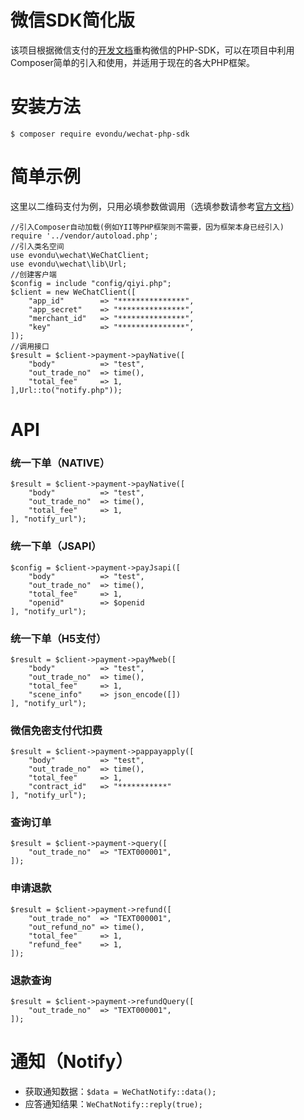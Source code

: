 # 微信SDK简化版
该项目根据微信支付的[开发文档](https://pay.weixin.qq.com/wiki/doc/api/index.html)重构微信的PHP-SDK，可以在项目中利用Composer简单的引入和使用，并适用于现在的各大PHP框架。

# 安装方法
`$ composer require evondu/wechat-php-sdk`

# 简单示例
这里以二维码支付为例，只用必填参数做调用（选填参数请参考[官方文档](https://pay.weixin.qq.com/wiki/doc/api/native.php?chapter=9_1)）
```
//引入Composer自动加载(例如YII等PHP框架则不需要，因为框架本身已经引入)
require '../vendor/autoload.php';
//引入类名空间
use evondu\wechat\WeChatClient;
use evondu\wechat\lib\Url;
//创建客户端
$config = include "config/qiyi.php";
$client = new WeChatClient([
    "app_id"        => "***************",
    "app_secret"    => "***************",
    "merchant_id"   => "***************",
    "key"           => "***************",
]);
//调用接口
$result = $client->payment->payNative([
    "body"          => "test",
    "out_trade_no"  => time(),
    "total_fee"     => 1,
],Url::to("notify.php"));
```

# API
### 统一下单（NATIVE）
```
$result = $client->payment->payNative([
    "body"          => "test",
    "out_trade_no"  => time(),
    "total_fee"     => 1,
], "notify_url");
```

### 统一下单（JSAPI）
```
$config = $client->payment->payJsapi([
    "body"          => "test",
    "out_trade_no"  => time(),
    "total_fee"     => 1,
    "openid"        => $openid
], "notify_url");
```

### 统一下单（H5支付）
```
$result = $client->payment->payMweb([
    "body"          => "test",
    "out_trade_no"  => time(),
    "total_fee"     => 1,
    "scene_info"    => json_encode([])
], "notify_url");
```

### 微信免密支付代扣费
```
$result = $client->payment->pappayapply([
    "body"          => "test",
    "out_trade_no"  => time(),
    "total_fee"     => 1,
    "contract_id"   => "***********"
], "notify_url");
```

### 查询订单
```
$result = $client->payment->query([
    "out_trade_no"  => "TEXT000001",
]);
```

### 申请退款
```
$result = $client->payment->refund([
    "out_trade_no"  => "TEXT000001",
    "out_refund_no" => time(),
    "total_fee"     => 1,
    "refund_fee"    => 1,
]);
```

### 退款查询
```
$result = $client->payment->refundQuery([
    "out_trade_no"  => "TEXT000001",
]);
```

# 通知（Notify）
* 获取通知数据：`$data = WeChatNotify::data();`
* 应答通知结果：`WeChatNotify::reply(true);`